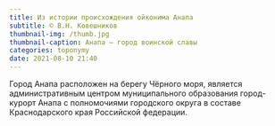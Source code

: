 ```yaml
---
title: Из истории происхождения ойконима Анапа
subtitle: © В.Н. Ковешников
thumbnail-img: /thumb.jpg
thumbnail-caption: Анапа — город воинской славы
categories: toponymy
date: 2021-08-10 21:40
---
```

Город Анапа расположен на берегу Чёрного моря, является административным центром муниципального образования город-курорт Анапа с полномочиями городского округа в составе Краснодарского края Российской федерации.